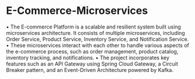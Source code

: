 # E-Commerce-Microservices

• The E-commerce Platform is a scalable and resilient system built using microservices architecture. It
consists of multiple microservices, including Order Service, Product Service, Inventory Service, and
Notification Service.
• These microservices interact with each other to handle various aspects of the e-commerce process, such as
order management, product catalog, inventory tracking, and notifications.
• The project incorporates key features such as an API Gateway using Spring Cloud Gateway, a
Circuit Breaker pattern, and an Event-Driven Architecture powered by Kafka.

